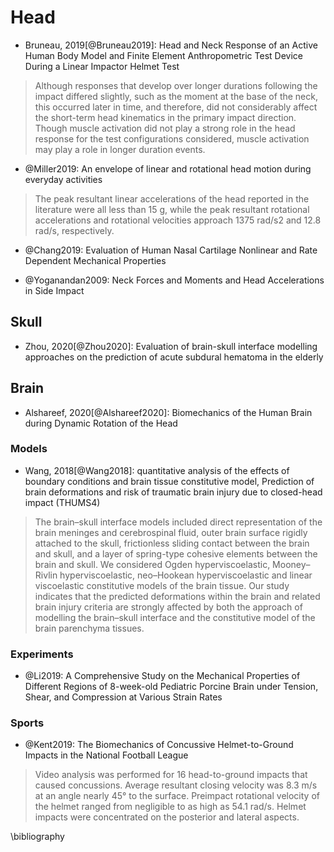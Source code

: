 # Head

- Bruneau, 2019[@Bruneau2019]: Head and Neck Response of an Active Human Body Model and Finite Element Anthropometric Test Device During a Linear Impactor Helmet Test

> Although responses that develop over longer durations following the impact differed slightly, such as the moment at the base of the neck, this occurred later in time, and therefore, did not considerably affect the short-term head kinematics in the primary impact direction. Though muscle activation did not play a strong role in the head response for the test configurations considered, muscle activation may play a role in longer duration events.


- @Miller2019: An envelope of linear and rotational head motion during everyday activities

> The peak resultant linear accelerations of the head reported in the literature were all less than 15 g, while the peak resultant rotational accelerations and rotational velocities approach 1375 rad/s2 and 12.8 rad/s, respectively.

- @Chang2019: Evaluation of Human Nasal Cartilage Nonlinear and Rate Dependent Mechanical Properties


- @Yoganandan2009: Neck Forces and Moments and Head Accelerations in Side Impact

## Skull

- Zhou, 2020[@Zhou2020]: Evaluation of brain-skull interface modelling approaches on the prediction of acute subdural hematoma in the elderly

## Brain

- Alshareef, 2020[@Alshareef2020]: Biomechanics of the Human Brain during Dynamic Rotation of the Head

### Models

- Wang, 2018[@Wang2018]: quantitative analysis of the effects of boundary conditions and brain tissue constitutive model, Prediction of brain deformations and risk of traumatic brain injury due to closed-head impact
(THUMS4)

> The brain–skull interface models included direct representation of the brain meninges and cerebrospinal fluid, outer brain surface rigidly attached to the skull, frictionless sliding contact between the brain and skull, and a layer of spring-type cohesive elements between the brain and skull. We considered Ogden hyperviscoelastic, Mooney–Rivlin hyperviscoelastic, neo–Hookean hyperviscoelastic and linear viscoelastic constitutive models of the brain tissue. Our study indicates that the predicted deformations within the brain and related brain injury criteria are strongly affected by both the approach of modelling the brain–skull interface and the constitutive model of the brain parenchyma tissues.


### Experiments

- @Li2019: A Comprehensive Study on the Mechanical Properties of Different Regions of 8-week-old Pediatric Porcine Brain under Tension, Shear, and Compression at Various Strain Rates



### Sports

- @Kent2019: The Biomechanics of Concussive Helmet-to-Ground Impacts in the National Football League

> Video analysis was performed for 16 head-to-ground impacts that caused concussions. Average resultant closing velocity was 8.3 m/s at an angle nearly 45° to the surface. Preimpact rotational velocity of the helmet ranged from negligible to as high as 54.1 rad/s. Helmet impacts were concentrated on the posterior and lateral aspects.

\bibliography
